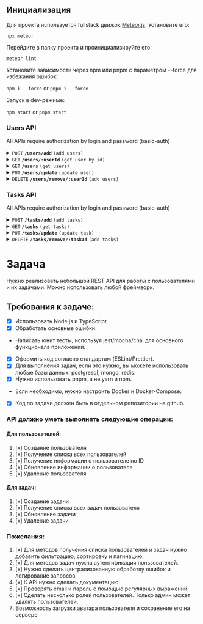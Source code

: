 ## Инициализация
Для проекта используется fullstack движок [Meteor.js](https://www.meteor.com). Установите его:

`npx meteor`

Перейдите в папку проекта и проинициализируйте его:

`meteor lint`

Установите зависимости через npm или pnpm с параметром --force для избежания ошибок:

`npm i --force` or `pnpm i --force`

Запуск в dev-режиме:

`npm start` or `pnpm start`

### Users API

All APIs require authorization by login and password (basic-auth)

<details>
<summary><code>POST</code> <code><b>/users/add</b></code> <code>(add users)</code></summary>

##### Body object (JSON)

> | name     | required | content-type | description                                                                                                           |
> | -------- | -------- | ------------ | --------------------------------------------------------------------------------------------------------------------- |
> | username | true     | string       | N/A                                                                                                                   |
> | password | true     | string       | The password must be between 6 and 18 characters long, contain at least one letter, one number, one special character |
> | name     | false    | string       | N/A                                                                                                                   |
> | email    | false    | string       | Must match [emailRegex](https://emailregex.com)                                                                       |
> | role     | false    | string       | Requires admin rights                                                                                                 |

</details>

<details>
<summary><code>GET</code> <code><b>/users/:userId</b></code> <code>(get user by id)</code></summary>

##### Parametres URL

> | name   | required | content-type | description |
> | ------ | -------- | ------------ | ----------- |
> | userId | true     | string       | N/A         |

</details>

<details>
<summary><code>GET</code> <code><b>/users</b></code> <code>(get users)</code></summary>

##### Parametres

> | name     | required | content-type | description                                     |
> | -------- | -------- | ------------ | ----------------------------------------------- |
> | sort_by  | false    | string       | any user field                                  |
> | order_by | false    | string       | asc or desc                                     |
> | page     | false    | number       |                                                 |
> | limit    | false    | number       |                                                 |
> | \_id     | false    | string       | N/A                                             |
> | username | false    | string       | N/A                                             |
> | name     | false    | string       | N/A                                             |
> | email    | false    | string       | Must match [emailRegex](https://emailregex.com) |
> | role     | false    | string       | Requires admin rights                           |

</details>

<details>
<summary><code>PUT</code> <code><b>/users/update</b></code> <code>(update user)</code></summary>

##### Body object (JSON)

> | name     | required | content-type | description                                                                                                           |
> | -------- | -------- | ------------ | --------------------------------------------------------------------------------------------------------------------- |
> | username | true     | string       | N/A                                                                                                                   |
> | password | true     | string       | The password must be between 6 and 18 characters long, contain at least one letter, one number, one special character |
> | name     | false    | string       | N/A                                                                                                                   |
> | email    | false    | string       | Must match emailRegex [emailRegex](https://emailregex.com)                                                            |
> | role     | false    | string       | Requires admin rights                                                                                                 |

</details>

<details>
<summary><code>DELETE</code> <code><b>/users/remove/:userId</b></code> <code>(add users)</code></summary>

##### Parametres URL

> | name   | required | content-type | description           |
> | ------ | -------- | ------------ | --------------------- |
> | userId | true     | string       | Requires admin rights |

</details>

### Tasks API

All APIs require authorization by login and password (basic-auth)

<details>
<summary><code>POST</code> <code><b>/tasks/add</b></code> <code>(add tasks)</code></summary>

##### Body object (JSON)

> | name        | required | content-type | description |
> | ----------- | -------- | ------------ | ----------- |
> | taskname    | true     | string       | N/A         |
> | description | false    | string       |             |

</details>

<details>
<summary><code>GET</code> <code><b>/tasks</b></code> <code>(get tasks)</code></summary>

##### Parametres

> | name        | required | content-type | description    |
> | ----------- | -------- | ------------ | -------------- |
> | sort_by     | false    | string       | any task field |
> | order_by    | false    | string       | asc or desc    |
> | page        | false    | number       |                |
> | limit       | false    | number       |                |
> | \_id        | false    | string       | N/A            |
> | name        | false    | string       | N/A            |
> | description | false    | string       |                |

</details>

<details>
<summary><code>PUT</code> <code><b>/tasks/update</b></code> <code>(update task)</code></summary>

##### Body object (JSON)

> | name        | required | content-type | description |
> | ----------- | -------- | ------------ | ----------- |
> | name        | false    | string       | N/A         |
> | description | false    | string       |             |

</details>

<details>
<summary><code>DELETE</code> <code><b>/tasks/remove/:taskId</b></code> <code>(add tasks)</code></summary>

##### Parametres URL

> | name   | required | content-type | description |
> | ------ | -------- | ------------ | ----------- |
> | taskId | true     | string       |             |

</details>


# Задача

Нужно реализовать небольшой REST API для работы с пользователями и их задачами. Можно использовать любой фреймворк.

## Требования к задаче:

- [x] Использовать Node.js и TypeScript.
- [x] Обработать основные ошибки.
- Написать юнит тесты, используя jest/mocha/chai для основного функционала приложений.
- [x] Оформить код согласно стандартам (ESLint/Prettier).
- [x] Для выполнения задач, если это нужно, вы можете использовать любые базы данных: postgresql, mongo, redis.
- [x] Нужно использовать pnpm, а не yarn и npm.
- Если необходимо, нужно настроить Docker и Docker-Compose.
- [x] Код по задачи должен быть в отдельном репозитории на github.

### API должно уметь выполнять следующие операции:

#### Для пользователей:

1. [x] Создание пользователя
2. [x] Получение списка всех пользователей
3. [x] Получение информации о пользователе по ID
4. [x] Обновление информации о пользователе
5. [x] Удаление пользователя

#### Для задач:

1. [x] Создание задачи
2. [x] Получение списка всех задач пользователя
3. [x] Обновление задачи
4. [x] Удаление задачи

### Пожелания:

1. [x] Для методов получения списка пользователей и задач нужно добавить фильтрацию, сортировку и пагинацию.
2. [x] Для методов задач нужна аутентификация пользователей.
3. [x] Нужно сделать централизованную обработку ошибок и логирование запросов.
4. [x] К API нужно сделать документацию.
5. [x] Проверять email и пароль с помощью регулярных выражений.
6. [x] Сделать несколько ролей пользователей. Только админ может удалять пользователей.
7. Возможность загрузки аватара пользователя и сохранение его на сервере
